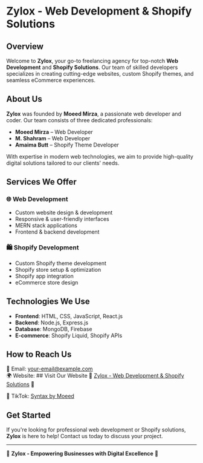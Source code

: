 # Zylox - Web Development & Shopify Solutions

## Overview
Welcome to **Zylox**, your go-to freelancing agency for top-notch **Web Development** and **Shopify Solutions**. Our team of skilled developers specializes in creating cutting-edge websites, custom Shopify themes, and seamless eCommerce experiences.

## About Us
**Zylox** was founded by **Moeed Mirza**, a passionate web developer and coder. Our team consists of three dedicated professionals:
- **Moeed Mirza** – Web Developer
- **M. Shahram** – Web Developer
- **Amaima Butt** – Shopify Theme Developer

With expertise in modern web technologies, we aim to provide high-quality digital solutions tailored to our clients' needs.

## Services We Offer
### 🌐 Web Development
- Custom website design & development
- Responsive & user-friendly interfaces
- MERN stack applications
- Frontend & backend development

### 🛍 Shopify Development
- Custom Shopify theme development
- Shopify store setup & optimization
- Shopify app integration
- eCommerce store design

## Technologies We Use
- **Frontend**: HTML, CSS, JavaScript, React.js
- **Backend**: Node.js, Express.js
- **Database**: MongoDB, Firebase
- **E-commerce**: Shopify Liquid, Shopify APIs

## How to Reach Us
📧 Email: [your-email@example.com](mailto:your-email@example.com)  
🌍 Website: ## Visit Our Website
🚀 [Zylox - Web Development & Shopify Solutions](https://moeed-ul-hassan.github.io/Zylox) 🚀
 
📱 TikTok: [Syntax by Moeed](https://www.tiktok.com/@syntaxbymoeed)

## Get Started
If you're looking for professional web development or Shopify solutions, **Zylox** is here to help! Contact us today to discuss your project.

---
🚀 **Zylox - Empowering Businesses with Digital Excellence** 🚀

